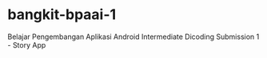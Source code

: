 # bangkit-bpaai-1
Belajar Pengembangan Aplikasi Android Intermediate Dicoding Submission 1 - Story App
